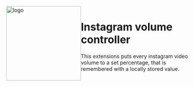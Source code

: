 <div style="display:flex">
  <img width="200" height="200" alt="logo" src="https://github.com/user-attachments/assets/a890e150-37ce-42c6-9596-c1091e0e58c3" />
  <div>
    <h1>Instagram volume controller</h1>
    <div>This extensions puts every instagram video volume to a set percentage, that is remembered with a locally stored value.</div>
  </div>
</div>
